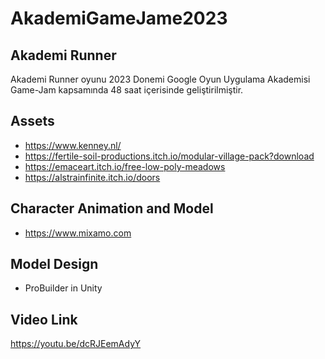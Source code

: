 # AkademiGameJame2023

## Akademi Runner
Akademi Runner oyunu 2023 Donemi Google Oyun Uygulama Akademisi Game-Jam kapsamında 48 saat içerisinde geliştirilmiştir.

## Assets
- https://www.kenney.nl/
- https://fertile-soil-productions.itch.io/modular-village-pack?download
- https://emaceart.itch.io/free-low-poly-meadows
- https://alstrainfinite.itch.io/doors

## Character Animation and Model
- https://www.mixamo.com

## Model Design
- ProBuilder in Unity

## Video Link
https://youtu.be/dcRJEemAdyY
